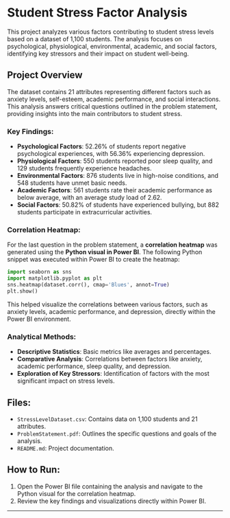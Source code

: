 # Student Stress Factor Analysis

This project analyzes various factors contributing to student stress levels based on a dataset of 1,100 students. The analysis focuses on psychological, physiological, environmental, academic, and social factors, identifying key stressors and their impact on student well-being.

## Project Overview
The dataset contains 21 attributes representing different factors such as anxiety levels, self-esteem, academic performance, and social interactions. This analysis answers critical questions outlined in the problem statement, providing insights into the main contributors to student stress.

### Key Findings:
- **Psychological Factors**: 52.26% of students report negative psychological experiences, with 56.36% experiencing depression.
- **Physiological Factors**: 550 students reported poor sleep quality, and 129 students frequently experience headaches.
- **Environmental Factors**: 876 students live in high-noise conditions, and 548 students have unmet basic needs.
- **Academic Factors**: 561 students rate their academic performance as below average, with an average study load of 2.62.
- **Social Factors**: 50.82% of students have experienced bullying, but 882 students participate in extracurricular activities.

### Correlation Heatmap:
For the last question in the problem statement, a **correlation heatmap** was generated using the **Python visual in Power BI**. The following Python snippet was executed within Power BI to create the heatmap:

```python
import seaborn as sns
import matplotlib.pyplot as plt
sns.heatmap(dataset.corr(), cmap='Blues', annot=True)
plt.show()
```

This helped visualize the correlations between various factors, such as anxiety levels, academic performance, and depression, directly within the Power BI environment.

### Analytical Methods:
- **Descriptive Statistics**: Basic metrics like averages and percentages.
- **Comparative Analysis**: Correlations between factors like anxiety, academic performance, sleep quality, and depression.
- **Exploration of Key Stressors**: Identification of factors with the most significant impact on stress levels.

## Files:
- `StressLevelDataset.csv`: Contains data on 1,100 students and 21 attributes.
- `ProblemStatement.pdf`: Outlines the specific questions and goals of the analysis.
- `README.md`: Project documentation.

## How to Run:
1. Open the Power BI file containing the analysis and navigate to the Python visual for the correlation heatmap.
2. Review the key findings and visualizations directly within Power BI.

---